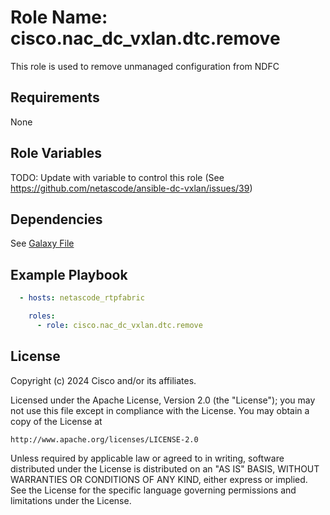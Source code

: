 Role Name: cisco.nac_dc_vxlan.dtc.remove
========================================

This role is used to remove unmanaged configuration from NDFC

Requirements
------------
None

Role Variables
--------------
TODO: Update with variable to control this role (See https://github.com/netascode/ansible-dc-vxlan/issues/39)

Dependencies
------------

See [Galaxy File](https://github.com/netascode/ansible-dc-vxlan/blob/develop/galaxy.yml#L14)


Example Playbook
----------------

```yaml
  - hosts: netascode_rtpfabric

    roles:
      - role: cisco.nac_dc_vxlan.dtc.remove
```

License
-------

Copyright (c) 2024 Cisco and/or its affiliates.

Licensed under the Apache License, Version 2.0 (the "License");
you may not use this file except in compliance with the License.
You may obtain a copy of the License at

    http://www.apache.org/licenses/LICENSE-2.0

Unless required by applicable law or agreed to in writing, software
distributed under the License is distributed on an "AS IS" BASIS,
WITHOUT WARRANTIES OR CONDITIONS OF ANY KIND, either express or implied.
See the License for the specific language governing permissions and
limitations under the License.